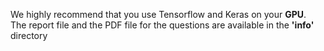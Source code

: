 We highly recommend that you use Tensorflow and Keras on your <b>GPU</b>. <br>
The report file and the PDF file for the questions are available in the <b>'info'</b> directory
